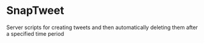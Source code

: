 SnapTweet
=========

Server scripts for creating tweets and then automatically deleting them after a specified time period
